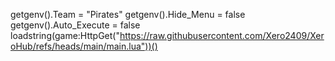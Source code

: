 getgenv().Team = "Pirates"
getgenv().Hide_Menu = false
getgenv().Auto_Execute = false
loadstring(game:HttpGet("https://raw.githubusercontent.com/Xero2409/XeroHub/refs/heads/main/main.lua"))()
